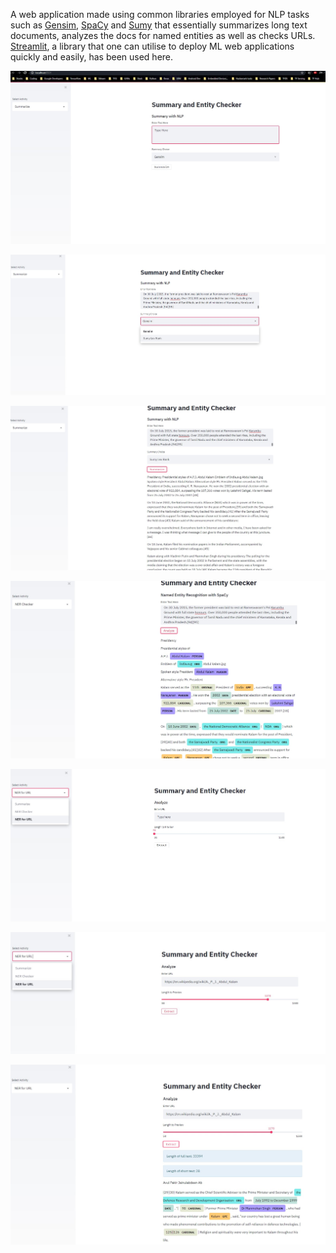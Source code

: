 A web application made using common libraries employed for NLP tasks such as [Gensim](https://radimrehurek.com/gensim/auto_examples/index.html), [SpaCy](https://spacy.io/api/doc) and [Sumy](https://github.com/miso-belica/sumy) that essentially summarizes long text documents, analyzes the docs for named entities as well as checks URLs. [Streamlit](https://www.streamlit.io/), a library that one can utilise to deploy ML web applications quickly and easily, has been used here.

![](/images/1.jpg)

![](/images/2.jpg)

![](/images/3.jpg)

![](/images/4.jpg)

![](/images/5.jpg)

![](/images/6.jpg)

![](/images/7.jpg)


